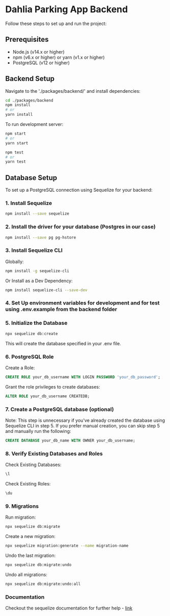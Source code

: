 # Dahlia Parking App Backend

Follow these steps to set up and run the project:

## Prerequisites

- Node.js (v14.x or higher)
- npm (v6.x or higher) or yarn (v1.x or higher)
- PostgreSQL (v12 or higher)

## Backend Setup

Navigate to the './packages/backend/' and install dependencies:

```bash
cd ./packages/backend
npm install
# or
yarn install
```

To run development server:

```bash
npm start
# or
yarn start
```

```bash
npm test
# or
yarn test
```

## Database Setup

To set up a PostgreSQL connection using Sequelize for your backend:

### 1. Install Sequelize

```bash
npm install --save sequelize
```

### 2. Install the driver for your database (Postgres in our case)

```bash
npm install --save pg pg-hstore
```

### 3. Install Sequelize CLI

Globally:

```bash
npm install -g sequelize-cli
```

Or Install as a Dev Dependency:

```bash
npm install sequelize-cli --save-dev
```

### 4. Set Up environment variables for development and for test using .env.example from the backend folder

### 5. Initialize the Database

```bash
npx sequelize db:create
```

This will create the database specified in your .env file.

### 6. PostgreSQL Role

Create a Role:

```sql
CREATE ROLE your_db_username WITH LOGIN PASSWORD 'your_db_password';
```

Grant the role privileges to create databases:

```sql
ALTER ROLE your_db_username CREATEDB;
```

### 7. Create a PostgreSQL database (optional)

Note: This step is unnecessary if you've already created the database using Sequelize CLI in step 5. If you prefer manual creation, you can skip step 5 and manually run the following:

```sql
CREATE DATABASE your_db_name WITH OWNER your_db_username;
```

### 8. Verify Existing Databases and Roles

Check Existing Databases:

```sql
\l
```

Check Existing Roles:

```sql
\du
```

### 9. Migrations

Run migration:

```bash
npx sequelize db:migrate
```

Create a new migration:

```bash
npx sequelize migration:generate --name migration-name
```

Undo the last migration:

```bash
npx sequelize db:migrate:undo
```

Undo all migrations:

```bash
npx sequelize db:migrate:undo:all
```
### Documentation

Checkout the sequelize documentation for further help - [link](https://sequelize.org/docs/v6/getting-started/)
